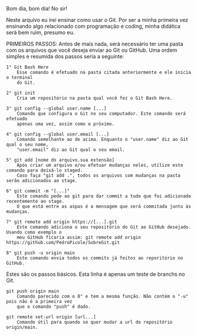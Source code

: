 Bom dia, bom dia!
No sir!

Neste arquivo eu irei ensinar como usar o Git. Por ser a minha primeira vez ensinando algo 
relacionado com programação e coding, minha didática será bem ruim, presumo eu.

PRIMEIROS PASSOS:
Antes de mais nada, será necessário ter uma pasta com os arquivos que você deseja enviar ao Git ou GitHub.
Uma ordem simples e resumida dos passos seria a seguinte:

    1° Git Bash Here
        Esse comando é efetuado na pasta citada anteriormente e ele inicia o terminal 
        do Git.

    2° git init
        Cria um repositório na pasta qual você fez o Git Bash Here.

    3° git config --global user.name [...]
        Comando que configura o Git no seu computador. Este comando será efetuado 
        apenas uma vez, assim como o próximo.

    4° git config --global user.email [...]
        Comando semelhante ao de acima. Enquanto o "user.name" diz ao Git qual o seu nome,
        "user.email" diz ao Git qual o seu email.

    5° git add [nome do arquivo.sua extensão]
        Após criar um arquivo e/ou efetuar mudanças neles, utilize este comando para deixá-lo staged. 
        Caso faça "git add .", todos os arquivos com mudanças na pasta serão adicionados ao stage.
        
    6° git commit -m "[...]"
        Este comando pede ao git para dar commit a tudo que foi adicionado recentemente ao stage.
        O que está entre as aspas é a mensagem que será commitada junto às mudanças.

    7° git remote add origin https://[...].git
        Este comando adiciona o seu repositório do Git ao GitHub desejado. Usando como exemplo o
        meu GitHub ficaria assim: git remote add origin https://github.com/PedroPicole/SobreGit.git

    8° git push -u origin main
        Este comando envia todos os commits já feitos ao reporitório no GitHub.

Estes são os passos básicos.
Esta linha é apenas um teste de branchs no Git.


    git push origin main
        Comando parecido com o 8° e tem a mesma função. Não contém o "-u" pois não é a primeira vez
        que o comando "push" é dado.

    git remote set-url origin [url...]
        Comando útil para quando se quer mudar a url do repositório origin/main.
